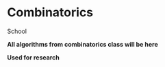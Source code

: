 # Combinatorics
School

**All algorithms from combinatorics class will be here**

**Used for research**
